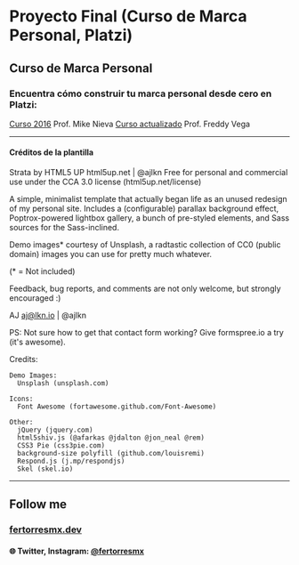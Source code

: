 # Proyecto Final (Curso de Marca Personal, Platzi)

## Curso de Marca Personal

### Encuentra cómo construir tu marca personal desde cero en Platzi:

[Curso 2016](https://platzi.com/clases/marca-personal-2016/) Prof. Mike Nieva
[Curso actualizado](https://platzi.com/clases/marca-personal/) Prof. Freddy Vega

***

#### Créditos de la plantilla

Strata by HTML5 UP
html5up.net | @ajlkn
Free for personal and commercial use under the CCA 3.0 license (html5up.net/license)

A simple, minimalist template that actually began life as an unused redesign of my
personal site. Includes a (configurable) parallax background effect, Poptrox-powered
lightbox gallery, a bunch of pre-styled elements, and Sass sources for the Sass-inclined.

Demo images\* courtesy of Unsplash, a radtastic collection of CC0 (public domain) images
you can use for pretty much whatever.

(\* = Not included)

Feedback, bug reports, and comments are not only welcome, but strongly encouraged :)

AJ
aj@lkn.io | @ajlkn

PS: Not sure how to get that contact form working? Give formspree.io a try (it's awesome).

Credits:

    Demo Images:
      Unsplash (unsplash.com)

    Icons:
      Font Awesome (fortawesome.github.com/Font-Awesome)

    Other:
      jQuery (jquery.com)
      html5shiv.js (@afarkas @jdalton @jon_neal @rem)
      CSS3 Pie (css3pie.com)
      background-size polyfill (github.com/louisremi)
      Respond.js (j.mp/respondjs)
      Skel (skel.io)

***

## Follow me

### [fertorresmx.dev](http://www.fertorresmx.dev/)

#### :globe_with_meridians: Twitter, Instagram: [@fertorresmx](http://www.twitter/fertorresmx)
